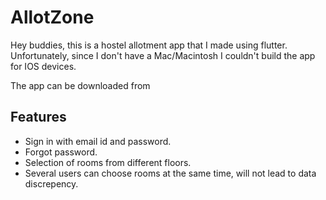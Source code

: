 # AllotZone
 Hey buddies, this is a hostel allotment app that I made using flutter.
 Unfortunately, since I don't have a Mac/Macintosh I couldn't build the app for IOS devices. 
 
 The app can be downloaded from 
 
 ## Features
  - Sign in with email id and password.
  - Forgot password.
  - Selection of rooms from different floors.
  - Several users can choose rooms at the same time, will not lead to data discrepency. 
  
